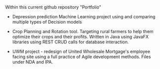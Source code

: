 Within this current github repository "Portfolio"

- Depression prediction Machine Learning project using and comparing multiple types of Decision models

- Crop Planning and Rotation tool. Targeting rural farmers to help them optimize their crops and their profits. Written in Java using JavaFX libraries using REST CRUD calls for database interaction.

- UWM project - redesign of United Wholesale Mortgage's employee facing site using a full practice of Agile development methods. Files under NDA and IPA. 
